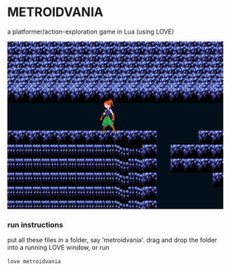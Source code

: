# METROIDVANIA

a platformer/action-exploration game in Lua (using LOVE)

![](screencap.png)

### run instructions

put all these files in a folder, say 'metroidvania'. drag and drop the folder into a running LOVE window, or run 

``` love metroidvania ```